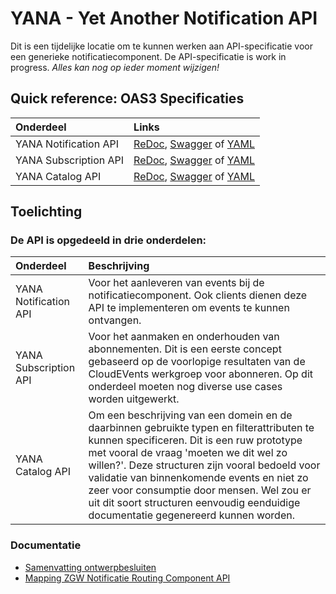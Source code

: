# YANA - Yet Another Notification API

Dit is een tijdelijke locatie om te kunnen werken aan API-specificatie voor een generieke notificatiecomponent.
De API-specificatie is work in progress. _Alles kan nog op ieder moment wijzigen!_

## Quick reference: OAS3 Specificaties

Onderdeel | Links
| :--- | :---
YANA Notification API | [ReDoc](http://redocly.github.io/redoc/?url=https://raw.githubusercontent.com/VNG-Realisatie/notificatieservices/main/docs/api-specification/YANA_Notification_API.yaml), [Swagger](https://petstore.swagger.io/?url=https://raw.githubusercontent.com/VNG-Realisatie/notificatieservices/main/docs/api-specification/YANA_Notification_API.yaml) of [YAML](https://raw.githubusercontent.com/VNG-Realisatie/notificatieservices/main/docs/api-specification/YANA_Notification_API.yaml)
YANA Subscription API | [ReDoc](http://redocly.github.io/redoc/?url=https://raw.githubusercontent.com/VNG-Realisatie/notificatieservices/main/docs/api-specification/YANA_Subscription_API.yaml), [Swagger](https://petstore.swagger.io/?url=https://raw.githubusercontent.com/VNG-Realisatie/notificatieservices/main/docs/api-specification/YANA_Subscription_API.yaml) of [YAML](https://raw.githubusercontent.com/VNG-Realisatie/notificatieservices/main/docs/api-specification/YANA_Subscription_API.yaml)
YANA Catalog API | [ReDoc](http://redocly.github.io/redoc/?url=https://raw.githubusercontent.com/VNG-Realisatie/notificatieservices/main/docs/api-specification/YANA_Catalog_API.yaml), [Swagger](https://petstore.swagger.io/?url=https://raw.githubusercontent.com/VNG-Realisatie/notificatieservices/main/docs/api-specification/YANA_Catalog_API.yaml) of [YAML](https://raw.githubusercontent.com/VNG-Realisatie/notificatieservices/main/docs/api-specification/YANA_Catalog_API.yaml)

## Toelichting

### De API is opgedeeld in drie onderdelen:

Onderdeel | Beschrijving
| :--- | :---
YANA Notification API | Voor het aanleveren van events bij de notificatiecomponent. Ook clients dienen deze API te implementeren om events te kunnen ontvangen.
YANA Subscription API | Voor het aanmaken en onderhouden van abonnementen. Dit is een eerste concept gebaseerd op de voorlopige resultaten van de CloudEVents werkgroep voor abonneren. Op dit onderdeel moeten nog diverse use cases worden uitgewerkt.
YANA Catalog API | Om een beschrijving van een domein en de daarbinnen gebruikte typen en filterattributen te kunnen specificeren. Dit is een ruw prototype met vooral de vraag 'moeten we dit wel zo willen?'. Deze structuren zijn vooral bedoeld voor validatie van binnenkomende events en niet zo zeer voor consumptie door mensen. Wel zou er uit dit soort structuren eenvoudig eenduidige documentatie gegenereerd kunnen worden.

### Documentatie

- [Samenvatting ontwerpbesluiten](./ontwerpbesluiten.md)
- [Mapping ZGW Notificatie Routing Component API](./mapping_zgw_nrc.md)


